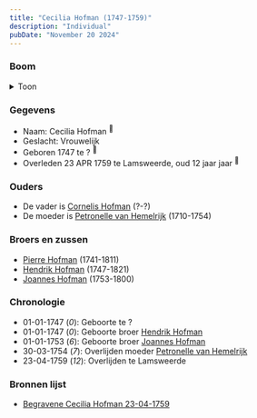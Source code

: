 ```yaml
---
title: "Cecilia Hofman (1747-1759)"
description: "Individual"
pubDate: "November 20 2024"
---
```


### Boom
<details><summary>Toon</summary>

![test](https://www.plantuml.com/plantuml/svg/ZP9DQy9048Rl-ok6UkX9Y2OYIl2p2HPQaDAxR99HjzaFsLqhGVpl7M98RG-rjsNcVVTzPdPdpdFhZqeoLmfzu9Oho7XUxgmvwc9ffB7WBTUEMgWzsui28HSsbtWzephu2XIg3Asxbfn7YyPN1sGtj-QIEmTd1W0BOmkqxtkHbngTYsF5XPvC86GNnXvXNKSvTdKyB8tLA8M3bTaghX-0EtWEWY0Q0NIIC1sa2xhsl1KeYml4uundrIOptaiSJs1AQSvvQyoDn9L7AJTS5vlSKZSpX55hfqJGnAwHJ1Gi4JwvXXKgb5Pyb6t-8A3yT964IVX7Vc_O2-25AtT2fAdlGuG1lCxVo3U8RdqjLpm-OL48lIDjFuAdP4dQ_gZ6IWchDuIE5BkzhuZTd0ZjmffrTRkDWZNytuN6IOMw5R5s-vWBAVZlvHDS-sp_MK8qfDtUdRqVmdnTppxwEJkReIxebtu1)
</details>

### Gegevens
- Naam: Cecilia Hofman <sup><a href="../s00073/" style="text-decoration:none" title="Begravene Cecilia Hofman 23-04-1759 ">:link:</a></sup>
- Geslacht: Vrouwelijk
- Geboren 1747 te ? <sup><a href="../s00073/" style="text-decoration:none" title="Begravene Cecilia Hofman 23-04-1759 ">:link:</a></sup>
- Overleden 23 APR 1759 te Lamsweerde, oud 12 jaar jaar <sup><a href="../s00073/" style="text-decoration:none" title="Begravene Cecilia Hofman 23-04-1759 ">:link:</a></sup>

### Ouders
- De vader is [Cornelis Hofman](../i00049/) (?-?)
- De moeder is [Petronelle van Hemelrijk](../i00050/) (1710-1754)

### Broers en zussen
- [Pierre Hofman](../i00055/) (1741-1811)
- [Hendrik Hofman](../i00057/) (1747-1821)
- [Joannes Hofman](../i00040/) (1753-1800)

### Chronologie
- 01-01-1747 (<i>0</i>): Geboorte te ?
- 01-01-1747 (<i>0</i>): Geboorte broer [Hendrik Hofman](../i00057/)
- 01-01-1753 (<i>6</i>): Geboorte broer [Joannes Hofman](../i00040/)
- 30-03-1754 (<i>7</i>): Overlijden moeder [Petronelle van Hemelrijk](../i00050/)
- 23-04-1759 (<i>12</i>): Overlijden te Lamsweerde

### Bronnen lijst
- [Begravene Cecilia Hofman 23-04-1759 ](../s00073/)